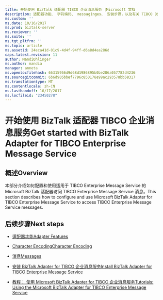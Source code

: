 ```yaml
---
title: 开始使用 BizTalk 适配器 TIBCO 企业消息服务 |Microsoft 文档
description: 适配器功能、 字符编码、 messaginges、 安装步骤，以及有关 TIBCO BizTalk Server 中的企业消息服务 BizTalk 适配器教程
ms.custom: ''
ms.date: 10/16/2017
ms.prod: biztalk-server
ms.reviewer: ''
ms.suite: ''
ms.tgt_pltfrm: ''
ms.topic: article
ms.assetid: 24eca41d-01c9-4d4f-94ff-d6a8d4ea286d
caps.latest.revision: 11
author: MandiOhlinger
ms.author: mandia
manager: anneta
ms.openlocfilehash: 66315956d9d68d1986895b0be286a057782d4236
ms.sourcegitcommit: 6b6d905bbef7796c850178e99ac293578bb58317
ms.translationtype: MT
ms.contentlocale: zh-CN
ms.lasthandoff: 10/17/2017
ms.locfileid: "23450278"
---
```

# <a name="get-started-with-biztalk-adapter-for-tibco-enterprise-message-service"></a><span data-ttu-id="8ea63-103">开始使用 BizTalk 适配器 TIBCO 企业消息服务</span><span class="sxs-lookup"><span data-stu-id="8ea63-103">Get started with BizTalk Adapter for TIBCO Enterprise Message Service</span></span>

## <a name="overview"></a><span data-ttu-id="8ea63-104">概述</span><span class="sxs-lookup"><span data-stu-id="8ea63-104">Overview</span></span>
<span data-ttu-id="8ea63-105">本部分介绍如何配置和使用适用于 TIBCO Enterprise Message Service 的 Microsoft BizTalk 适配器访问 TIBCO Enterprise Message Service 消息。</span><span class="sxs-lookup"><span data-stu-id="8ea63-105">This section describes how to configure and use Microsoft BizTalk Adapter for TIBCO Enterprise Message Service to access TIBCO Enterprise Message Service messages.</span></span>  
  
## <a name="next-steps"></a><span data-ttu-id="8ea63-106">后续步骤</span><span class="sxs-lookup"><span data-stu-id="8ea63-106">Next steps</span></span>
  
-   [<span data-ttu-id="8ea63-107">适配器功能</span><span class="sxs-lookup"><span data-stu-id="8ea63-107">Adapter Features</span></span>](../core/adapter-features.md)  
  
-   [<span data-ttu-id="8ea63-108">Character Encoding</span><span class="sxs-lookup"><span data-stu-id="8ea63-108">Character Encoding</span></span>](../core/character-encoding.md)  
  
-   [<span data-ttu-id="8ea63-109">消息</span><span class="sxs-lookup"><span data-stu-id="8ea63-109">Messages</span></span>](../core/messages.md)  
  
-   [<span data-ttu-id="8ea63-110">安装 BizTalk Adapter for TIBCO 企业消息服务</span><span class="sxs-lookup"><span data-stu-id="8ea63-110">Install BizTalk Adapter for TIBCO Enterprise Message Service</span></span>](../core/installing-biztalk-adapter-for-tibco-enterprise-message-service.md)  
  
-   [<span data-ttu-id="8ea63-111">教程： 使用 Microsoft BizTalk Adapter for TIBCO 企业消息服务</span><span class="sxs-lookup"><span data-stu-id="8ea63-111">Tutorials: Using the Microsoft BizTalk Adapter for TIBCO Enterprise Message Service</span></span>](../core/tutorials-use-the-microsoft-biztalk-adapter-for-tibco-message-service.md)